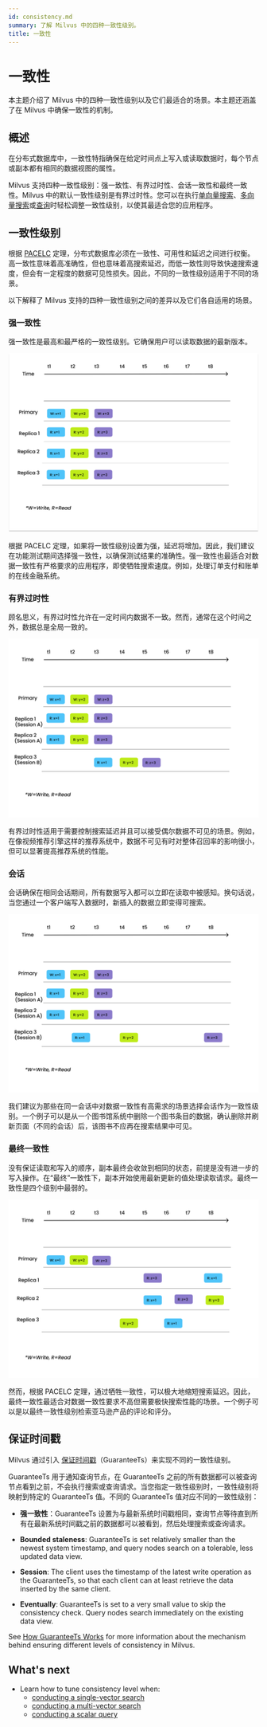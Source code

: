 ```yaml
---
id: consistency.md
summary: 了解 Milvus 中的四种一致性级别。
title: 一致性
---
```


# 一致性

本主题介绍了 Milvus 中的四种一致性级别以及它们最适合的场景。本主题还涵盖了在 Milvus 中确保一致性的机制。

## 概述

在分布式数据库中，一致性特指确保在给定时间点上写入或读取数据时，每个节点或副本都有相同的数据视图的属性。

Milvus 支持四种一致性级别：强一致性、有界过时性、会话一致性和最终一致性。Milvus 中的默认一致性级别是有界过时性。您可以在执行[单向量搜索](single-vector-search.md)、[多向量搜索](multi-vector-search.md)或[查询](get-and-scalar-query.md)时轻松调整一致性级别，以使其最适合您的应用程序。

## 一致性级别

根据 [PACELC](https://en.wikipedia.org/wiki/PACELC_theorem) 定理，分布式数据库必须在一致性、可用性和延迟之间进行权衡。高一致性意味着高准确性，但也意味着高搜索延迟，而低一致性则导致快速搜索速度，但会有一定程度的数据可见性损失。因此，不同的一致性级别适用于不同的场景。

以下解释了 Milvus 支持的四种一致性级别之间的差异以及它们各自适用的场景。

### 强一致性

强一致性是最高和最严格的一致性级别。它确保用户可以读取数据的最新版本。

![强一致性](/public/assets/Consistency_Strong.png "强一致性的示意图。")

根据 PACELC 定理，如果将一致性级别设置为强，延迟将增加。因此，我们建议在功能测试期间选择强一致性，以确保测试结果的准确性。强一致性也最适合对数据一致性有严格要求的应用程序，即使牺牲搜索速度。例如，处理订单支付和账单的在线金融系统。

### 有界过时性

顾名思义，有界过时性允许在一定时间内数据不一致。然而，通常在这个时间之外，数据总是全局一致的。

![有界过时性一致性](/public/assets/Consistency_Bounded.png "有界过时性一致性的示意图。")

有界过时性适用于需要控制搜索延迟并且可以接受偶尔数据不可见的场景。例如，在像视频推荐引擎这样的推荐系统中，数据不可见有时对整体召回率的影响很小，但可以显著提高推荐系统的性能。

### 会话

会话确保在相同会话期间，所有数据写入都可以立即在读取中被感知。换句话说，当您通过一个客户端写入数据时，新插入的数据立即变得可搜索。

![会话一致性](/public/assets/Consistency_Session.png "会话一致性的示意图。")

我们建议为那些在同一会话中对数据一致性有高需求的场景选择会话作为一致性级别。一个例子可以是从一个图书馆系统中删除一个图书条目的数据，确认删除并刷新页面（不同的会话）后，该图书不应再在搜索结果中可见。

### 最终一致性

没有保证读取和写入的顺序，副本最终会收敛到相同的状态，前提是没有进一步的写入操作。在“最终”一致性下，副本开始使用最新更新的值处理读取请求。最终一致性是四个级别中最弱的。

![最终一致性](/public/assets/Consistency_Eventual.png "最终一致性的示意图。")

然而，根据 PACELC 定理，通过牺牲一致性，可以极大地缩短搜索延迟。因此，最终一致性最适合对数据一致性要求不高但需要极快搜索性能的场景。一个例子可以是以最终一致性级别检索亚马逊产品的评论和评分。

## 保证时间戳

Milvus 通过引入 [保证时间戳](https://github.com/milvus-io/milvus/blob/f3f46d3bb2dcae2de0bdb7bc0f7b20a72efceaab/docs/developer_guides/how-guarantee-ts-works.md)（GuaranteeTs）来实现不同的一致性级别。

GuaranteeTs 用于通知查询节点，在 GuaranteeTs 之前的所有数据都可以被查询节点看到之前，不会执行搜索或查询请求。当您指定一致性级别时，一致性级别将映射到特定的 GuaranteeTs 值。不同的 GuaranteeTs 值对应不同的一致性级别：

- **强一致性**：GuaranteeTs 设置为与最新系统时间戳相同，查询节点等待直到所有在最新系统时间戳之前的数据都可以被看到，然后处理搜索或查询请求。

- **Bounded staleness**: GuaranteeTs is set relatively smaller than the newest system timestamp, and query nodes search on a tolerable, less updated data view.

- **Session**: The client uses the timestamp of the latest write operation as the GuaranteeTs, so that each client can at least retrieve the data inserted by the same client.

- **Eventually**: GuaranteeTs is set to a very small value to skip the consistency check. Query nodes search immediately on the existing data view.

See [How GuaranteeTs Works](https://github.com/milvus-io/milvus/blob/f3f46d3bb2dcae2de0bdb7bc0f7b20a72efceaab/docs/developer_guides/how-guarantee-ts-works.md) for more information about the mechanism behind ensuring different levels of consistency in Milvus.

## What's next

- Learn how to tune consistency level when:
  - [conducting a single-vector search](single-vector-search.md)
  - [conducting a multi-vector search](multi-vector-search.md)
  - [conducting a scalar query](get-and-scalar-query.md)
